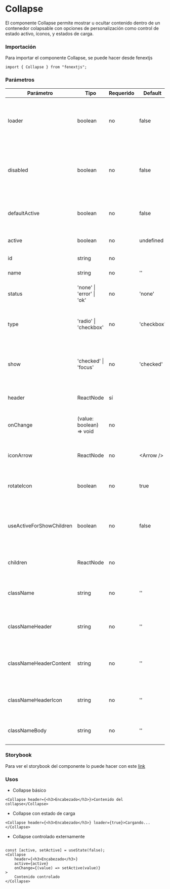 # Collapse

El componente Collapse permite mostrar u ocultar contenido dentro de un contenedor colapsable con opciones de personalización como control de estado activo, íconos, y estados de carga.

### Importación

Para importar el componente Collapse, se puede hacer desde fenextjs

```tsx copy
import { Collapse } from "fenextjs";
```

### Parámetros

| Parámetro | Tipo | Requerido | Default | Descripcion |
| --------- | ---- | --------- | ------- | ----------- |
| loader | boolean | no | false | Indica si el componente está en estado de carga, mostrando un ícono de cargando. |
| disabled | boolean | no | false | Determina si el componente está deshabilitado, evitando que el usuario lo pueda interactuar. |
| defaultActive | boolean | no | false | Determina si el Collapse estará activado de manera predeterminada. |
| active | boolean | no | undefined | Estado activo controlado externamente. |
| id | string | no |  | ID único del componente. |
| name | string | no | '' | Nombre del componente. |
| status | 'none' \| 'error' \| 'ok' | no | 'none' | Estado del Collapse, puede ser 'none', 'error' o 'ok'. |
| type | 'radio' \| 'checkbox' | no | 'checkbox' | Define el tipo de interacción del componente, ya sea tipo 'radio' o 'checkbox'. |
| show | 'checked' \| 'focus' | no | 'checked' | Controla cómo se muestra el contenido del Collapse, ya sea cuando está 'checked' o 'focus'. |
| header | ReactNode | sí |  | El contenido del encabezado del Collapse. |
| onChange | (value: boolean) =\> void | no |  | Función que se ejecuta cuando el estado activo del Collapse cambia. |
| iconArrow | ReactNode | no | \<Arrow /\> | Ícono que se mostrará como la flecha de colapso. |
| rotateIcon | boolean | no | true | Indica si el ícono debe rotar al expandirse el Collapse. |
| useActiveForShowChildren | boolean | no | false | Si está habilitado, el contenido solo se cargara cuando el Collapse esté activo. |
| children | ReactNode | no |  | El contenido dentro del cuerpo del Collapse. |
| className | string | no | '' | Clase CSS personalizada para el componente Collapse. |
| classNameHeader | string | no | '' | Clase CSS personalizada para el encabezado del Collapse. |
| classNameHeaderContent | string | no | '' | Clase CSS personalizada para el contenido del encabezado del Collapse. |
| classNameHeaderIcon | string | no | '' | Clase CSS personalizada para el ícono del encabezado del Collapse. |
| classNameBody | string | no | '' | Clase CSS personalizada para el cuerpo del Collapse. |

### Storybook

Para ver el storybook del componente lo puede hacer con este [link](https://fenextjs-component-storybook.vercel.app/?path=/story/collapse-simple--index)

### Usos

- Collapse básico

```tsx copy
<Collapse header={<h3>Encabezado</h3>}>Contenido del collapse</Collapse>
```

- Collapse con estado de carga

```tsx copy
<Collapse header={<h3>Encabezado</h3>} loader={true}>Cargando...</Collapse>
```

- Collapse controlado externamente

```tsx copy

const [active, setActive] = useState(false);
<Collapse 
    header={<h3>Encabezado</h3>} 
    active={active}
    onChange={(value) => setActive(value)}
>
    Contenido controlado
</Collapse>
```

